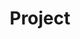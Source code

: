 ---
title: "Project"
layout: category
permalink: /project/
author_profile: true
taxonomy: project
---